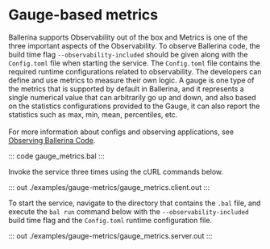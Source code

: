 # Gauge-based metrics

Ballerina supports Observability out of the box and Metrics is one of the three important aspects of the
Observability. To observe Ballerina code, the build time flag `--observability-included` should be given along with the
`Config.toml` file when starting the service. The `Config.toml` file contains the required runtime configurations related to observability.
The developers can define and use metrics to measure their own logic. A gauge is one type of the metrics that is
supported by default in Ballerina, and it represents a single numerical value that can arbitrarily go up and down,
and also based on the statistics configurations provided to the Gauge, it can also report the statistics such as max,
min, mean, percentiles, etc.<br/><br/>
For more information about configs and observing applications, see [Observing Ballerina Code](https://ballerina.io/learn/observing-ballerina-code/).

::: code gauge_metrics.bal :::

Invoke the service three times using the cURL commands below.

::: out ./examples/gauge-metrics/gauge_metrics.client.out :::

To start the service, navigate to the directory that contains the
`.bal` file, and execute the `bal run` command below with the `--observability-included` build time flag and the `Config.toml` runtime configuration file.

::: out ./examples/gauge-metrics/gauge_metrics.server.out :::
